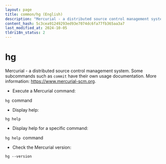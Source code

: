 ```yaml
---
layout: page
title: common/hg (English)
description: "Mercurial - a distributed source control management system."
content_hash: 5c3cea91249293ed93e7074dc6fa77fb365aa3a7
last_modified_at: 2024-10-05
tldri18n_status: 2
---
```

# hg

Mercurial - a distributed source control management system.
Some subcommands such as `commit` have their own usage documentation.
More information: <https://www.mercurial-scm.org>.

- Execute a Mercurial command:

`hg `<span class="tldr-var badge badge-pill bg-dark-lm bg-white-dm text-white-lm text-dark-dm font-weight-bold">command</span>

- Display help:

`hg help`

- Display help for a specific command:

`hg help `<span class="tldr-var badge badge-pill bg-dark-lm bg-white-dm text-white-lm text-dark-dm font-weight-bold">command</span>

- Check the Mercurial version:

`hg --version`
